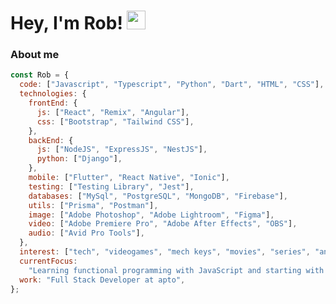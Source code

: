 <!-- # Hey, I'm Rob! ![waving hand](https://i.imgur.com/8dPUpZC.gif) -->

# Hey, I'm Rob! <img src='https://i.imgur.com/8dPUpZC.gif' width='30'>

### About me

```javascript
const Rob = {
  code: ["Javascript", "Typescript", "Python", "Dart", "HTML", "CSS"],
  technologies: {
    frontEnd: {
      js: ["React", "Remix", "Angular"],
      css: ["Bootstrap", "Tailwind CSS"],
    },
    backEnd: {
      js: ["NodeJS", "ExpressJS", "NestJS"],
      python: ["Django"],
    },
    mobile: ["Flutter", "React Native", "Ionic"],
    testing: ["Testing Library", "Jest"],
    databases: ["MySql", "PostgreSQL", "MongoDB", "Firebase"],
    utils: ["Prisma", "Postman"],
    image: ["Adobe Photoshop", "Adobe Lightroom", "Figma"],
    video: ["Adobe Premiere Pro", "Adobe After Effects", "OBS"],
    audio: ["Avid Pro Tools"],
  },
  interest: ["tech", "videogames", "mech keys", "movies", "series", "anime"],
  currentFocus:
    "Learning functional programming with JavaScript and starting with Rust",
  work: "Full Stack Developer at apto",
};
```
